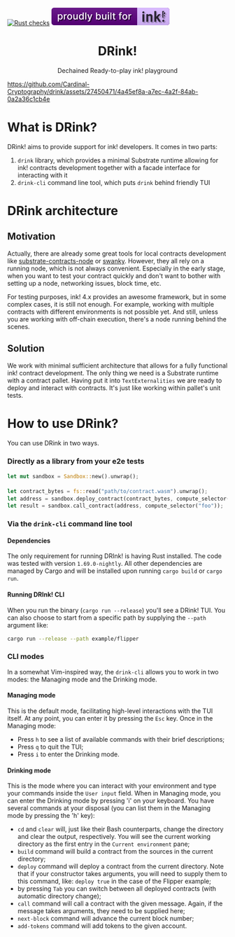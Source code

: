 [![Rust checks](https://github.com/Cardinal-Cryptography/drink/actions/workflows/rust-checks.yml/badge.svg)](https://github.com/Cardinal-Cryptography/drink/actions/workflows/rust-checks.yml)
[![Built for ink!](https://raw.githubusercontent.com/paritytech/ink/master/.images/built-for-ink.svg)](https://github.com/paritytech/ink)

<h1 align="center"> DRink! </h1>
<p align="center"> Dechained Ready-to-play ink! playground </p>

https://github.com/Cardinal-Cryptography/drink/assets/27450471/4a45ef8a-a7ec-4a2f-84ab-0a2a36c1cb4e

# What is DRink?

DRink! aims to provide support for ink! developers.
It comes in two parts:
1. `drink` library, which provides a minimal Substrate runtime allowing for ink! contracts development together with a facade interface for interacting with it
2. `drink-cli` command line tool, which puts `drink` behind friendly TUI

# DRink architecture

## Motivation

Actually, there are already some great tools for local contracts development like [substrate-contracts-node](https://github.com/paritytech/substrate-contracts-node) or [swanky](https://github.com/AstarNetwork/swanky-cli).
However, they all rely on a running node, which is not always convenient.
Especially in the early stage, when you want to test your contract quickly and don't want to bother with setting up a node, networking issues, block time, etc.

For testing purposes, ink! 4.x provides an awesome framework, but in some complex cases, it is still not enough.
For example, working with multiple contracts with different environments is not possible yet.
And still, unless you are working with off-chain execution, there's a node running behind the scenes.

## Solution

We work with minimal sufficient architecture that allows for a fully functional ink! contract development.
The only thing we need is a Substrate runtime with a contract pallet.
Having put it into `TextExternalities` we are ready to deploy and interact with contracts.
It's just like working within pallet's unit tests.

# How to use DRink?

You can use DRink in two ways.

### Directly as a library from your e2e tests

```rust
let mut sandbox = Sandbox::new().unwrap();

let contract_bytes = fs::read("path/to/contract.wasm").unwrap();
let address = sandbox.deploy_contract(contract_bytes, compute_selector("new"), Default::default());
let result = sandbox.call_contract(address, compute_selector("foo"));
```

### Via the `drink-cli` command line tool

#### Dependencies

The only requirement for running DRInk! is having Rust installed. The code was tested with version `1.69.0-nightly`. All other dependencies are managed by Cargo and will be installed upon running `cargo build` or `cargo run`.

#### Running DRInk! CLI

When you run the binary (`cargo run --release`) you'll see a DRink! TUI. You can also choose to start from a specific path by supplying the `--path` argument like:
```bash
cargo run --release --path example/flipper
```

### CLI modes

In a somewhat Vim-inspired way, the `drink-cli` allows you to work in two modes: the Managing mode and the Drinking mode. 

#### Managing mode

This is the default mode, facilitating high-level interactions with the TUI itself.
At any point, you can enter it by pressing the `Esc` key. Once in the Managing mode:
 - Press `h` to see a list of available commands with their brief descriptions;
 - Press `q` to quit the TUI;
 - Press `i` to enter the Drinking mode.

#### Drinking mode

This is the mode where you can interact with your environment and type your commands inside the `User input` field. When in Managing mode, you can enter the Drinking mode by pressing 'i' on your keyboard.
You have several commands at your disposal (you can list them in the Managing mode by pressing the 'h' key):
 - `cd` and `clear` will, just like their Bash counterparts, change the directory and clear the output, respectively. You will see the current working directory as the first entry in the `Current environment` pane;
 - `build` command will build a contract from the sources in the current directory;
 - `deploy` command will deploy a contract from the current directory. Note that if your constructor takes arguments, you will need to supply them to this command, like: `deploy true` in the case of the Flipper example;
 - by pressing `Tab` you can switch between all deployed contracts (with automatic directory change);
 - `call` command will call a contract with the given message. Again, if the message takes arguments, they need to be supplied here;
 - `next-block` command will advance the current block number;
 - `add-tokens` command will add tokens to the given account.
